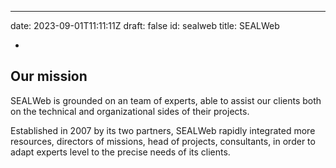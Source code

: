 ---
date: 2023-09-01T11:11:11Z
draft: false
id: sealweb
title: SEALWeb

-
## Our mission

SEALWeb is grounded on an team of experts, able to assist our clients both on the technical and organizational sides of their projects.

Established in 2007 by its two partners, SEALWeb rapidly integrated more resources, directors of missions, head of projects, consultants, in order to adapt experts level to the precise needs of its clients.
